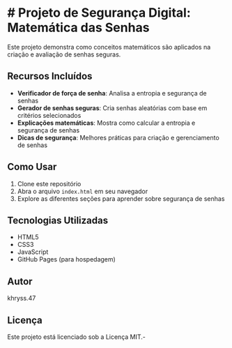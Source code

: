 # # Projeto de Segurança Digital: Matemática das Senhas

Este projeto demonstra como conceitos matemáticos são aplicados na criação e avaliação de senhas seguras.

## Recursos Incluídos

- **Verificador de força de senha**: Analisa a entropia e segurança de senhas
- **Gerador de senhas seguras**: Cria senhas aleatórias com base em critérios selecionados
- **Explicações matemáticas**: Mostra como calcular a entropia e segurança de senhas
- **Dicas de segurança**: Melhores práticas para criação e gerenciamento de senhas

## Como Usar

1. Clone este repositório
2. Abra o arquivo `index.html` em seu navegador
3. Explore as diferentes seções para aprender sobre segurança de senhas

## Tecnologias Utilizadas

- HTML5
- CSS3
- JavaScript
- GitHub Pages (para hospedagem)

## Autor

khryss.47

## Licença

Este projeto está licenciado sob a Licença MIT.-
